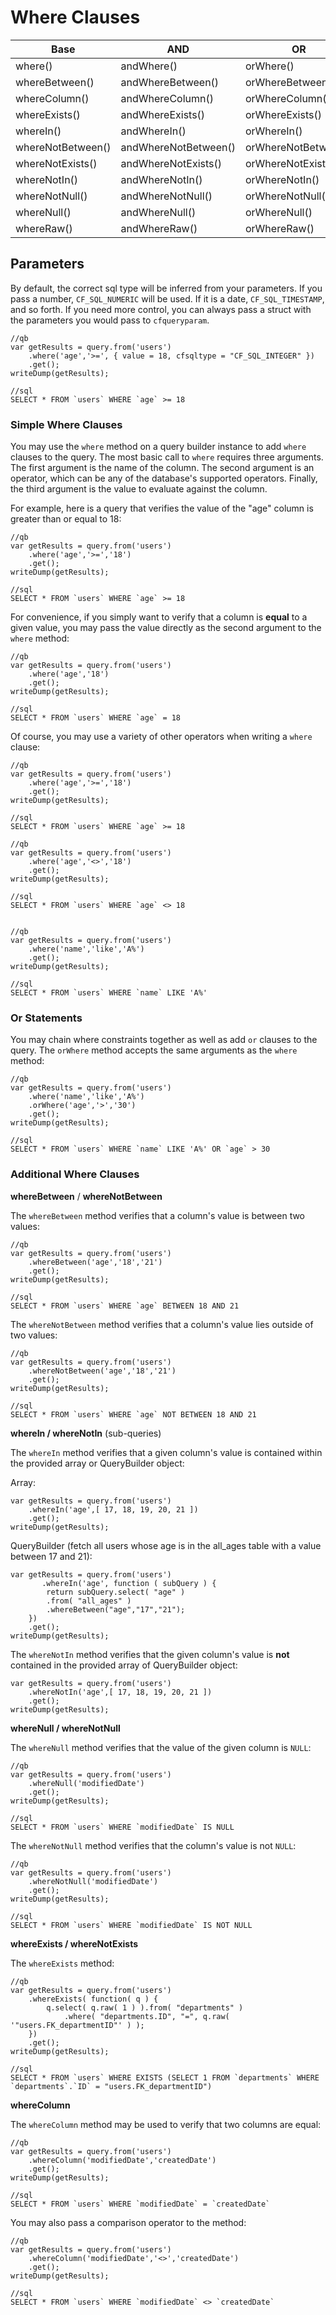 # Where Clauses

| Base | AND | OR |
| --- | --- | --- |
| where\(\) | andWhere\(\) | orWhere\(\) |
| whereBetween\(\) | andWhereBetween\(\) | orWhereBetween\(\) |
| whereColumn\(\) | andWhereColumn\(\) | orWhereColumn\(\) |
| whereExists\(\) | andWhereExists\(\) | orWhereExists\(\) |
| whereIn\(\) | andWhereIn\(\) | orWhereIn\(\) |
| whereNotBetween\(\) | andWhereNotBetween\(\) | orWhereNotBetween\(\) |
| whereNotExists\(\) | andWhereNotExists\(\) | orWhereNotExists\(\) |
| whereNotIn\(\) | andWhereNotIn\(\) | orWhereNotIn\(\) |
| whereNotNull\(\) | andWhereNotNull\(\) | orWhereNotNull\(\) |
| whereNull\(\) | andWhereNull\(\) | orWhereNull\(\) |
| whereRaw\(\) | andWhereRaw\(\) | orWhereRaw\(\) |

## Parameters

By default, the correct sql type will be inferred from your parameters. If you pass a number, `CF_SQL_NUMERIC` will be used. If it is a date, `CF_SQL_TIMESTAMP`, and so forth. If you need more control, you can always pass a struct with the parameters you would pass to `cfqueryparam`.

```text
//qb
var getResults = query.from('users')
    .where('age','>=', { value = 18, cfsqltype = "CF_SQL_INTEGER" })
    .get();
writeDump(getResults);

//sql
SELECT * FROM `users` WHERE `age` >= 18
```

### Simple Where Clauses

You may use the `where` method on a query builder instance to add `where` clauses to the query. The most basic call to `where` requires three arguments. The first argument is the name of the column. The second argument is an operator, which can be any of the database's supported operators. Finally, the third argument is the value to evaluate against the column.

For example, here is a query that verifies the value of the "age" column is greater than or equal to 18:

```text
//qb
var getResults = query.from('users')
    .where('age','>=','18')
    .get();
writeDump(getResults);

//sql
SELECT * FROM `users` WHERE `age` >= 18
```

For convenience, if you simply want to verify that a column is **equal** to a given value, you may pass the value directly as the second argument to the `where` method:

```text
//qb
var getResults = query.from('users')
    .where('age','18')
    .get();
writeDump(getResults);

//sql
SELECT * FROM `users` WHERE `age` = 18
```

Of course, you may use a variety of other operators when writing a `where` clause:

```text
//qb
var getResults = query.from('users')
    .where('age','>=','18')
    .get();
writeDump(getResults);

//sql
SELECT * FROM `users` WHERE `age` >= 18

//qb
var getResults = query.from('users')
    .where('age','<>','18')
    .get();
writeDump(getResults);

//sql
SELECT * FROM `users` WHERE `age` <> 18


//qb
var getResults = query.from('users')
    .where('name','like','A%')
    .get();
writeDump(getResults);

//sql
SELECT * FROM `users` WHERE `name` LIKE 'A%'
```

### Or Statements

You may chain where constraints together as well as add `or` clauses to the query. The `orWhere` method accepts the same arguments as the `where` method:

```text
//qb
var getResults = query.from('users')
    .where('name','like','A%')
    .orWhere('age','>','30')
    .get();
writeDump(getResults);

//sql
SELECT * FROM `users` WHERE `name` LIKE 'A%' OR `age` > 30
```

### Additional Where Clauses

**whereBetween** / **whereNotBetween**

The `whereBetween` method verifies that a column's value is between two values:

```text
//qb
var getResults = query.from('users')
    .whereBetween('age','18','21')
    .get();
writeDump(getResults);

//sql
SELECT * FROM `users` WHERE `age` BETWEEN 18 AND 21
```

The `whereNotBetween` method verifies that a column's value lies outside of two values:

```text
//qb
var getResults = query.from('users')
    .whereNotBetween('age','18','21')
    .get();
writeDump(getResults);

//sql
SELECT * FROM `users` WHERE `age` NOT BETWEEN 18 AND 21
```

**whereIn / whereNotIn** (sub-queries)

The `whereIn` method verifies that a given column's value is contained within the provided array or QueryBuilder object:

Array:

```text
var getResults = query.from('users')
    .whereIn('age',[ 17, 18, 19, 20, 21 ])
    .get();
writeDump(getResults);
```

QueryBuilder (fetch all users whose age is in the all_ages table with a value between 17 and 21):

```text
var getResults = query.from('users')
       .whereIn('age', function ( subQuery ) {
        return subQuery.select( "age" )
        .from( "all_ages" )
        .whereBetween("age","17","21");
    })
    .get();
writeDump(getResults);
```

The `whereNotIn` method verifies that the given column's value is **not** contained in the provided array of QueryBuilder object:

```text
var getResults = query.from('users')
    .whereNotIn('age',[ 17, 18, 19, 20, 21 ])
    .get();
writeDump(getResults);
```

**whereNull / whereNotNull**

The `whereNull` method verifies that the value of the given column is `NULL`:

```text
//qb
var getResults = query.from('users')
    .whereNull('modifiedDate')
    .get();
writeDump(getResults);

//sql
SELECT * FROM `users` WHERE `modifiedDate` IS NULL
```

The `whereNotNull` method verifies that the column's value is not `NULL`:

```text
//qb
var getResults = query.from('users')
    .whereNotNull('modifiedDate')
    .get();
writeDump(getResults);

//sql
SELECT * FROM `users` WHERE `modifiedDate` IS NOT NULL
```

**whereExists / whereNotExists**

The `whereExists` method:

```text
//qb
var getResults = query.from('users')
    .whereExists( function( q ) {
        q.select( q.raw( 1 ) ).from( "departments" )
            .where( "departments.ID", "=", q.raw( '"users.FK_departmentID"' ) );
    })
    .get();
writeDump(getResults);

//sql
SELECT * FROM `users` WHERE EXISTS (SELECT 1 FROM `departments` WHERE `departments`.`ID` = "users.FK_departmentID")
```

**whereColumn**

The `whereColumn` method may be used to verify that two columns are equal:

```text
//qb
var getResults = query.from('users')
    .whereColumn('modifiedDate','createdDate')
    .get();
writeDump(getResults);

//sql
SELECT * FROM `users` WHERE `modifiedDate` = `createdDate`
```

You may also pass a comparison operator to the method:

```text
//qb
var getResults = query.from('users')
    .whereColumn('modifiedDate','<>','createdDate')
    .get();
writeDump(getResults);

//sql
SELECT * FROM `users` WHERE `modifiedDate` <> `createdDate`
```


